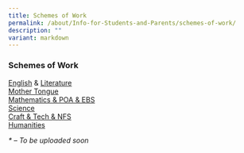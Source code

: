 ```yaml
---
title: Schemes of Work
permalink: /about/Info-for-Students-and-Parents/schemes-of-work/
description: ""
variant: markdown
---
```

### **Schemes of Work**

[English](https://drive.google.com/drive/folders/12dhIXTbRSFc8aRzEVuAXnX4Xb3Lc2edj?usp=sharing) & [Literature](https://drive.google.com/drive/folders/1GWPPSOGpTc78U2Tfw7dioI2JhBs0DBe5?usp=sharing)  
[Mother Tongue](https://drive.google.com/drive/folders/1Zy1cck6Y-AYI29TVKMjkiqiif1myhaMP?usp=drive_link)  
[Mathematics & POA & EBS](https://drive.google.com/drive/folders/1jl69VEMDfH9i4C-DMGMzvtb_51OYo3Nx?usp=sharing)  
[Science](https://drive.google.com/drive/folders/1zPPL0Yn3cGSK8vFrBewPWml6aXR-r7cB?usp=sharing)  
[Craft & Tech & NFS](https://drive.google.com/drive/folders/1ArZb3giE7XSBXM30lJTBwMh-HrZFHDBc?usp=drive_link)  
[Humanities](https://drive.google.com/drive/folders/15JvlNGkf66Lsy_n2QPH551xnznekAuJn?usp=drive_link)  


_\* – To be uploaded soon_